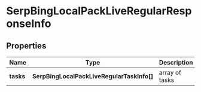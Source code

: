 # SerpBingLocalPackLiveRegularResponseInfo

## Properties

| Name | Type | Description | Notes |
|------------ | ------------- | ------------- | -------------|
**tasks** | **SerpBingLocalPackLiveRegularTaskInfo[]** | array of tasks |[optional]|